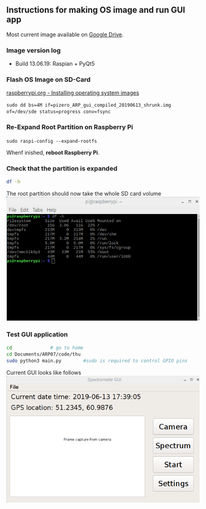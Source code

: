## Instructions for making OS image and run GUI app
Most current image available on [Google Drive](https://drive.google.com/drive/u/0/folders/1s-zRTGhcLGHEpJTI93D9O8YIeo6DgwfC).

### Image version log
- Build 13.06.19: Raspian + PyQt5


### Flash OS Image on SD-Card
[raspberrypi.org - Installing operating system images](https://www.raspberrypi.org/documentation/installation/installing-images/README.md)

`sudo dd bs=4M if=pizero_ARP_gui_compiled_20190613_shrunk.img of=/dev/sde status=progress conv=fsync`

###  Re-Expand Root Partition on Raspberry Pi 

`sudo raspi-config --expand-rootfs`

Whenf inished, **reboot Raspberry Pi**.

### Check that the partition is expanded
```bash
df -h
```
The root partition should now take the whole SD card volume
![fs screenshot](../media/fs_screencap.png)

### Test GUI application
```bash
cd              # go to home
cd Documents/ARP07/code/thu
sudo python3 main.py        #sudo is required to control GPIO pins
```
Current GUI looks like follows
![GUI screenshot](../media/GUI_screencap.png)